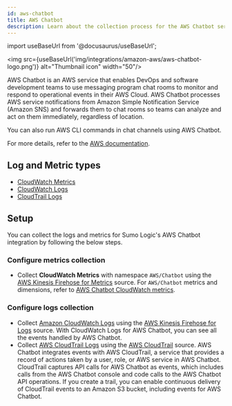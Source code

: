 ```yaml
---
id: aws-chatbot
title: AWS Chatbot
description: Learn about the collection process for the AWS Chatbot service.
---
```


import useBaseUrl from '@docusaurus/useBaseUrl';

<img src={useBaseUrl('img/integrations/amazon-aws/aws-chatbot-logo.png')} alt="Thumbnail icon" width="50"/>

AWS Chatbot is an AWS service that enables DevOps and software development teams to use messaging program chat rooms to monitor and respond to operational events in their AWS Cloud. AWS Chatbot processes AWS service notifications from Amazon Simple Notification Service (Amazon SNS) and forwards them to chat rooms so teams can analyze and act on them immediately, regardless of location.

You can also run AWS CLI commands in chat channels using AWS Chatbot.

For more details, refer to the [AWS documentation](https://docs.aws.amazon.com//chatbot/latest/adminguide/what-is.html).

## Log and Metric types

* [CloudWatch Metrics](https://docs.aws.amazon.com//chatbot/latest/adminguide/monitoring-cloudwatch.html#available-cloudwatch-metrics)
* [CloudWatch Logs](https://docs.aws.amazon.com//chatbot/latest/adminguide/cloudwatch-logs.html)
* [CloudTrail Logs](https://docs.aws.amazon.com//chatbot/latest/adminguide/logging-using-cloudtrail.html)

## Setup

You can collect the logs and metrics for Sumo Logic's AWS Chatbot integration by following the below steps.

### Configure metrics collection

* Collect **CloudWatch Metrics** with namespace `AWS/Chatbot` using the [AWS Kinesis Firehose for Metrics](/docs/send-data/hosted-collectors/amazon-aws/aws-kinesis-firehose-metrics-source/) source. For `AWS/Chatbot` metrics and dimensions, refer to [AWS Chatbot CloudWatch metrics](https://docs.aws.amazon.com//chatbot/latest/adminguide/monitoring-cloudwatch.html#available-cloudwatch-metrics).

### Configure logs collection

* Collect [Amazon CloudWatch Logs](https://docs.aws.amazon.com//chatbot/latest/adminguide/cloudwatch-logs.html) using the [AWS Kinesis Firehose for Logs](/docs/send-data/hosted-collectors/amazon-aws/aws-kinesis-firehose-logs-source/) source. With CloudWatch Logs for AWS Chatbot, you can see all the events handled by AWS Chatbot. 
* Collect [AWS CloudTrail Logs](https://docs.aws.amazon.com//chatbot/latest/adminguide/logging-using-cloudtrail.html) using the [AWS CloudTrail](/docs/send-data/hosted-collectors/amazon-aws/aws-cloudtrail-source/) source. AWS Chatbot integrates events with AWS CloudTrail, a service that provides a record of actions taken by a user, role, or AWS service in AWS Chatbot. CloudTrail captures API calls for AWS Chatbot as events, which includes calls from the AWS Chatbot console and code calls to the AWS Chatbot API operations. If you create a trail, you can enable continuous delivery of CloudTrail events to an Amazon S3 bucket, including events for AWS Chatbot.
